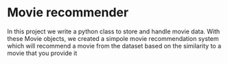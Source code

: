 # Movie recommender
In this project we write a python class to store and handle movie data. With these Movie objects, we created a simpole movie recommendation system
which will recommend a movie from the dataset based on the similarity to a movie that you provide it
